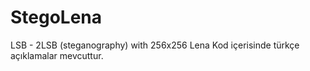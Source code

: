 # StegoLena
LSB - 2LSB (steganography) with 256x256 Lena
Kod içerisinde türkçe açıklamalar mevcuttur.
